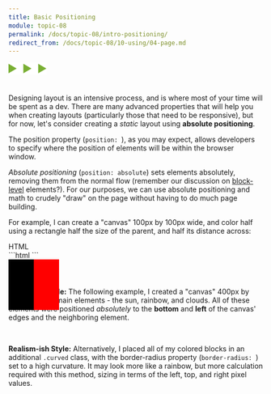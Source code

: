 ```yaml
---
title: Basic Positioning
module: topic-08
permalink: /docs/topic-08/intro-positioning/
redirect_from: /docs/topic-08/10-using/04-page.md
---
```


<img src="./../../../img/arrow-divider.svg" style="width: 75px; border: none; margin: 0px 0 20px 0" />

Designing layout is an intensive process, and is where most of your time will be spent as a dev. There are many advanced properties that will help you when creating layouts (particularly those that need to be responsive), but for now, let's consider creating a _static_ layout using **absolute positioning**.

The position property (`position: `), as you may expect, allows developers to specify where the position of elements will be within the browser window.

_Absolute positioning_ (`position: absolute`) sets elements absolutely, removing them from the normal flow (remember our discussion on [block-level](../../topic-06/div-element/) elements?). For our purposes, we can use absolute positioning and math to crudely "draw" on the page without having to do much page building.

For example, I can create a "canvas" 100px by 100px wide, and color half using a rectangle half the size of the parent, and half its distance across:

<div id="code-heading">HTML</div>
```html
<head>
  <style>
    .canvas {
      background-color: black;
      height: 100px;
      width: 100px;
      position: absolute;
    }
    .rectangle {
      background-color: red;
      height: 100px;
      width: 50px;
      position: absolute;
      left: 50px;
    }
  </style>
</head>

<body>
  <div class="canvas">
    <div class="rectangle"></div>
  </div>
</body>
```


#### Example

**Geometric Style:** The following example, I created a "canvas" 400px by 400px, with 3 main elements - the sun, rainbow, and clouds. All of these elements were positioned _absolutely_ to the **bottom** and **left** of the canvas' edges and the neighboring element.


<div class="codepen-embed">
  <p data-height="400" data-theme-id="30567" data-slug-hash="VXOLVW" data-default-tab="css,result" data-user="Media-Ed-Online" data-embed-version="2" data-pen-title="[Topic-08] Basic Absolute Positioning" class="codepen"></p>
</div>

<br/>

**Realism-ish Style:** Alternatively, I placed all of my colored blocks in an additional `.curved` class, with the border-radius property (`border-radius: `) set to a high curvature. It may look more like a rainbow, but more calculation required with this method, sizing in terms of the left, top, and right pixel values.

<div class="codepen-embed">
  <p data-height="400" data-theme-id="30567" data-slug-hash="bvyVbO" data-default-tab="css,result" data-user="Media-Ed-Online" data-embed-version="2" data-pen-title="[Topic-08] Basic Absolute Positioning, Pt. 2" class="codepen"></p>
</div>
